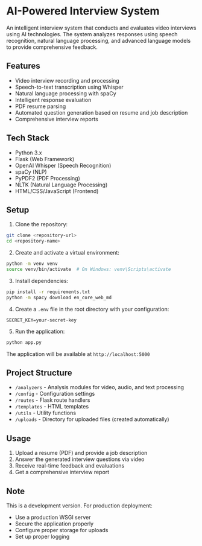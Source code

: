 # AI-Powered Interview System

An intelligent interview system that conducts and evaluates video interviews using AI technologies. The system analyzes responses using speech recognition, natural language processing, and advanced language models to provide comprehensive feedback.

## Features

- Video interview recording and processing
- Speech-to-text transcription using Whisper
- Natural language processing with spaCy
- Intelligent response evaluation
- PDF resume parsing
- Automated question generation based on resume and job description
- Comprehensive interview reports

## Tech Stack

- Python 3.x
- Flask (Web Framework)
- OpenAI Whisper (Speech Recognition)
- spaCy (NLP)
- PyPDF2 (PDF Processing)
- NLTK (Natural Language Processing)
- HTML/CSS/JavaScript (Frontend)

## Setup

1. Clone the repository:
```bash
git clone <repository-url>
cd <repository-name>
```

2. Create and activate a virtual environment:
```bash
python -m venv venv
source venv/bin/activate  # On Windows: venv\Scripts\activate
```

3. Install dependencies:
```bash
pip install -r requirements.txt
python -m spacy download en_core_web_md
```

4. Create a `.env` file in the root directory with your configuration:
```
SECRET_KEY=your-secret-key
```

5. Run the application:
```bash
python app.py
```

The application will be available at `http://localhost:5000`

## Project Structure

- `/analyzers` - Analysis modules for video, audio, and text processing
- `/config` - Configuration settings
- `/routes` - Flask route handlers
- `/templates` - HTML templates
- `/utils` - Utility functions
- `/uploads` - Directory for uploaded files (created automatically)

## Usage

1. Upload a resume (PDF) and provide a job description
2. Answer the generated interview questions via video
3. Receive real-time feedback and evaluations
4. Get a comprehensive interview report

## Note

This is a development version. For production deployment:
- Use a production WSGI server
- Secure the application properly
- Configure proper storage for uploads
- Set up proper logging 